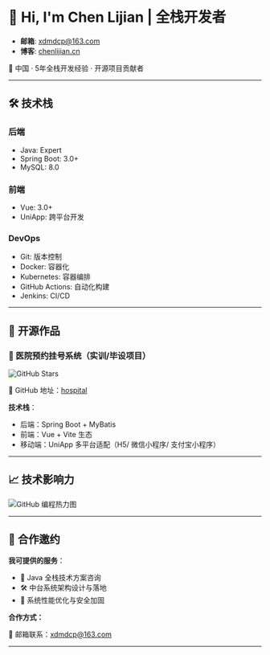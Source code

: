 # 👋 Hi, I'm Chen Lijian | 全栈开发者

- **邮箱**: [xdmdcp@163.com](mailto:xdmdcp@163.com)
- **博客**: [chenlijian.cn](https://chenlijian.cn) 

📍 中国 · 5年全栈开发经验 · 开源项目贡献者

---

## 🛠 技术栈

### 后端

- Java: Expert  
- Spring Boot: 3.0+  
- MySQL: 8.0

### 前端

- Vue: 3.0+
- UniApp: 跨平台开发

### DevOps

- Git: 版本控制
- Docker: 容器化
- Kubernetes: 容器编排
- GitHub Actions: 自动化构建
- Jenkins: CI/CD

---

## 🚀 开源作品

### 🏥 医院预约挂号系统（实训/毕设项目）

![GitHub Stars](https://img.shields.io/github/stars/xdmdcp/hospital?label=Stars&style=social)

🔗 GitHub 地址：[hospital](https://github.com/xdmdcp/hospital)

**技术栈**：

- 后端：Spring Boot + MyBatis
- 前端：Vue + Vite 生态
- 移动端：UniApp 多平台适配（H5/ 微信小程序/ 支付宝小程序）

---

## 📈 技术影响力

![GitHub 编程热力图](https://streak-stats.demolab.com?user=xdmdcp&theme=radical&border_radius=5)

---

## 🤝 合作邀约

**我可提供的服务**：

- 💼 Java 全栈技术方案咨询
- 🛠️ 中台系统架构设计与落地
- 🚀 系统性能优化与安全加固

**合作方式：**

📮 邮箱联系：[xdmdcp@163.com](mailto:xdmdcp@163.com)

---